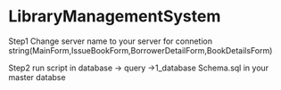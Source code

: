 # LibraryManagementSystem

Step1
			Change server name to your server for connetion string(MainForm,IssueBookForm,BorrowerDetailForm,BookDetailsForm)

Step2
			run script in database -> query ->1_database Schema.sql in your master databse